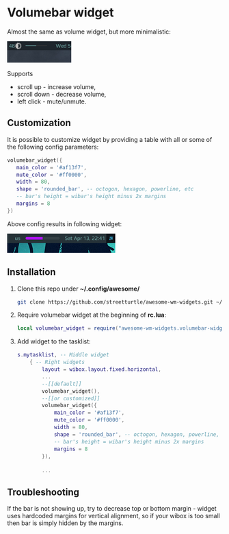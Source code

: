 # Volumebar widget

Almost the same as volume widget, but more minimalistic:

![screenshot](out.gif)

Supports 
 - scroll up - increase volume, 
 - scroll down - decrease volume, 
 - left click - mute/unmute.
 
 ## Customization
 
 It is possible to customize widget by providing a table with all or some of the following config parameters:
 
 ```lua
 volumebar_widget({
    main_color = '#af13f7',
    mute_color = '#ff0000',
    width = 80,
    shape = 'rounded_bar', -- octogon, hexagon, powerline, etc
    -- bar's height = wibar's height minus 2x margins
    margins = 8
})
 ```

Above config results in following widget:

![custom](./custom.png) 


 ## Installation
 
1. Clone this repo under **~/.config/awesome/**

    ```bash
    git clone https://github.com/streetturtle/awesome-wm-widgets.git ~/.config/awesome/
    ```

1. Require volumebar widget at the beginning of **rc.lua**:

    ```lua
    local volumebar_widget = require("awesome-wm-widgets.volumebar-widget.volumebar")
    ```

1. Add widget to the tasklist:

    ```lua
    s.mytasklist, -- Middle widget
        { -- Right widgets
            layout = wibox.layout.fixed.horizontal,
            ...
            --[[default]]
            volumebar_widget(),
            --[[or customized]]
            volumebar_widget({
                main_color = '#af13f7',
                mute_color = '#ff0000',
                width = 80,
                shape = 'rounded_bar', -- octogon, hexagon, powerline, etc
                -- bar's height = wibar's height minus 2x margins
                margins = 8
            }),

            ...
    ```

## Troubleshooting

If the bar is not showing up, try to decrease top or bottom margin - widget uses hardcoded margins for vertical alignment, so if your wibox is too small then bar is simply hidden by the margins.
